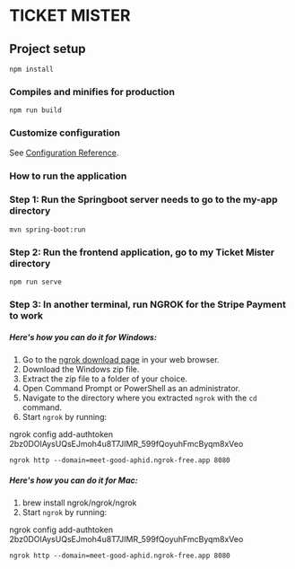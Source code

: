 # TICKET MISTER

## Project setup

```
npm install
```

### Compiles and minifies for production

```
npm run build
```

### Customize configuration

See [Configuration Reference](https://cli.vuejs.org/config/).

### How to run the application

### Step 1: Run the Springboot server needs to go to the my-app directory

```
mvn spring-boot:run
```

### Step 2: Run the frontend application, go to my Ticket Mister directory

```
npm run serve 
```

### Step 3: In another terminal, run NGROK for the Stripe Payment to work

##### Here's how you can do it for Windows:

1. Go to the [ngrok download page]() in your web browser.
2. Download the Windows zip file.
3. Extract the zip file to a folder of your choice.
4. Open Command Prompt or PowerShell as an administrator.
5. Navigate to the directory where you extracted `ngrok` with the `cd` command.
6. Start `ngrok` by running: 

ngrok config add-authtoken 2bz0DOIAysUQsEJmoh4u8T7JIMR_599fQoyuhFmcByqm8xVeo

```
ngrok http --domain=meet-good-aphid.ngrok-free.app 8080
```

##### Here's how you can do it for Mac:

1. brew install ngrok/ngrok/ngrok
2. Start `ngrok` by running:

ngrok config add-authtoken 2bz0DOIAysUQsEJmoh4u8T7JIMR_599fQoyuhFmcByqm8xVeo

```
ngrok http --domain=meet-good-aphid.ngrok-free.app 8080
```
